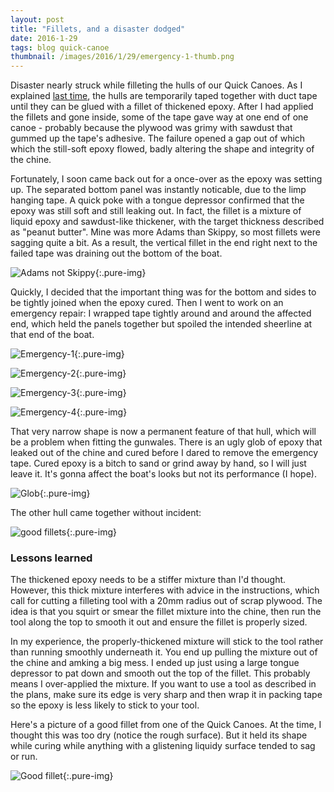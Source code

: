 ```yaml
---
layout: post
title: "Fillets, and a disaster dodged"
date: 2016-1-29
tags: blog quick-canoe
thumbnail: /images/2016/1/29/emergency-1-thumb.png
---
```


Disaster nearly struck while filleting the hulls of our Quick Canoes. As I explained [last time](/blog/2016/1/27/instant-boat), the hulls are temporarily taped together with duct tape until they can be glued with a fillet of thickened epoxy. After I had applied the fillets and gone inside, some of the tape gave way at one end of one canoe - probably because the plywood was grimy with sawdust that gummed up the tape's adhesive. The failure opened a gap out of which which the still-soft epoxy flowed, badly altering the shape and integrity of the chine.

Fortunately, I soon came back out for a once-over as the epoxy was setting up. The separated bottom panel was instantly noticable, due to the limp hanging tape. A quick poke with a tongue depressor confirmed that the epoxy was still soft and still leaking out. In fact, the fillet is a mixture of liquid epoxy and sawdust-like thickener, with the target thickness described as "peanut butter". Mine was more Adams than Skippy, so most fillets were sagging quite a bit. As a result, the vertical fillet in the end right next to the failed tape was draining out the bottom of the boat.

![Adams not Skippy](/images/2016/1/27/puddle.png){:.pure-img}

Quickly, I decided that the important thing was for the bottom and sides to be tightly joined when the epoxy cured. Then I went to work on an emergency repair: I wrapped tape tightly around and around the affected end, which held the panels together but spoiled the intended sheerline at that end of the boat.

![Emergency-1](/images/2016/1/27/emergency-1.png){:.pure-img}

![Emergency-2](/images/2016/1/27/emergency-2.png){:.pure-img}

![Emergency-3](/images/2016/1/27/emergency-3.png){:.pure-img}

![Emergency-4](/images/2016/1/27/emergency-4.png){:.pure-img}

That very narrow shape is now a permanent feature of that hull, which will be a problem when fitting the gunwales. There is an ugly glob of epoxy that leaked out of the chine and cured before I dared to remove the emergency tape. Cured epoxy is a bitch to sand or grind away by hand, so I will just leave it. It's gonna affect the boat's looks but not its performance (I hope).

![Glob](/images/2016/1/27/glob.png){:.pure-img}

The other hull came together without incident:

![good fillets](/images/2016/1/27/filleted.png){:.pure-img}

### Lessons learned

The thickened epoxy needs to be a stiffer mixture than I'd thought. However, this thick mixture interferes with advice in the instructions, which call for cutting a filleting tool with a 20mm radius out of scrap plywood. The idea is that you squirt or smear the fillet mixture into the chine, then run the tool along the top to smooth it out and ensure the fillet is properly sized.

In my experience, the properly-thickened mixture will stick to the tool rather than running smoothly underneath it. You end up pulling the mixture out of the chine and amking a big mess. I ended up just using a large tongue depressor to pat down and smooth out the top of the fillet. This probably means I over-applied the mixture. If you want to use a tool as described in the plans, make sure its edge is very sharp and then wrap it in packing tape so the epoxy is less likely to stick to your tool.

Here's a picture of a good fillet from one of the Quick Canoes. At the time, I thought this was too dry (notice the rough surface). But it held its shape while curing while anything with a glistening liquidy surface tended to sag or run.

![Good fillet](/images/2016/1/27/good-fillet.png){:.pure-img}
